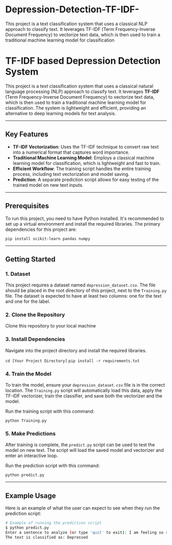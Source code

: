 # Depression-Detection-TF-IDF-
This project is a text classification system that uses a classical NLP approach to classify text. It leverages TF-IDF (Term Frequency-Inverse Document Frequency) to vectorize text data, which is then used to train a traditional machine learning model for classification

# TF-IDF based Depression Detection System

This project is a text classification system that uses a classical natural language processing (NLP) approach to classify text. It leverages **TF-IDF** (Term Frequency-Inverse Document Frequency) to vectorize text data, which is then used to train a traditional machine learning model for classification. The system is lightweight and efficient, providing an alternative to deep learning models for text analysis.

---

## Key Features

* **TF-IDF Vectorization**: Uses the TF-IDF technique to convert raw text into a numerical format that captures word importance.
* **Traditional Machine Learning Model**: Employs a classical machine learning model for classification, which is lightweight and fast to train.
* **Efficient Workflow**: The training script handles the entire training process, including text vectorization and model saving.
* **Prediction**: A separate prediction script allows for easy testing of the trained model on new text inputs.

---

## Prerequisites

To run this project, you need to have Python installed. It's recommended to set up a virtual environment and install the required libraries. The primary dependencies for this project are:

`pip install scikit-learn pandas numpy`

---

## Getting Started

### 1. Dataset

This project requires a dataset named `depression_dataset.csv`. The file should be placed in the root directory of this project, next to the `Training.py` file. The dataset is expected to have at least two columns: one for the text and one for the label.

### 2. Clone the Repository

Clone this repository to your local machine

### 3. Install Dependencies

Navigate into the project directory and install the required libraries.

`cd [Your Project Directory]`
`pip install -r requirements.txt`

### 4. Train the Model

To train the model, ensure your `depression_dataset.csv` file is in the correct location. The `Training.py` script will automatically load this data, apply the TF-IDF vectorizer, train the classifier, and save both the vectorizer and the model.

Run the training script with this command:

`python Training.py`

### 5. Make Predictions

After training is complete, the `predict.py` script can be used to test the model on new text. The script will load the saved model and vectorizer and enter an interactive loop.

Run the prediction script with this command:

`python predict.py`

---

## Example Usage

Here is an example of what the user can expect to see when they run the prediction script:

```bash
# Example of running the prediction script
$ python predict.py
Enter a sentence to analyze (or type 'quit' to exit): I am feeling so sad and lonely
The text is classified as: Depressed
